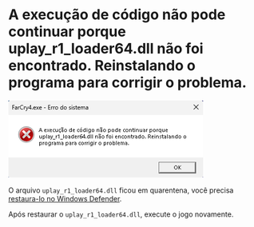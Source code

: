 # A execução de código não pode continuar porque uplay_r1_loader64.dll não foi encontrado. Reinstalando o programa para corrigir o problema.

![uplay_r1_loader64.dll](assets/errors/uplay_r1_loader64.dll.png)

O arquivo `uplay_r1_loader64.dll` ficou em quarentena, você precisa [restaura-lo no Windows Defender](restore-files.md).

Após restaurar o `uplay_r1_loader64.dll`, execute o jogo novamente.